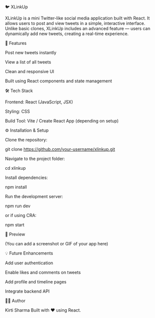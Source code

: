 🐦 XLinkUp

XLinkUp is a mini Twitter-like social media application built with React. It allows users to post and view tweets in a simple, interactive interface.
Unlike basic clones, XLinkUp includes an advanced feature — users can dynamically add new tweets, creating a real-time experience.

🚀 Features

Post new tweets instantly

View a list of all tweets

Clean and responsive UI

Built using React components and state management

🛠️ Tech Stack

Frontend: React (JavaScript, JSX)

Styling: CSS

Build Tool: Vite / Create React App (depending on setup)

⚙️ Installation & Setup

Clone the repository:

git clone https://github.com/your-username/xlinkup.git


Navigate to the project folder:

cd xlinkup


Install dependencies:

npm install


Run the development server:

npm run dev


or if using CRA:

npm start

📸 Preview

(You can add a screenshot or GIF of your app here)

💡 Future Enhancements

Add user authentication

Enable likes and comments on tweets

Add profile and timeline pages

Integrate backend API

👩‍💻 Author

Kirti Sharma
Built with ❤️ using React.
